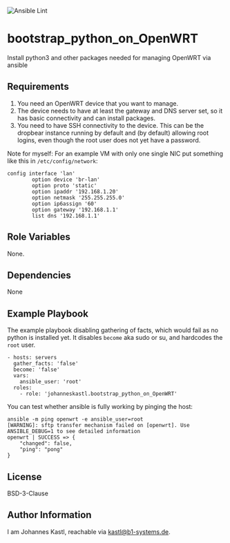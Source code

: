 ![Ansible Lint](https://github.com/johanneskastl/ansible-role-bootstrap_python_on_OpenWRT/workflows/Ansible%20Lint/badge.svg)

bootstrap_python_on_OpenWRT
=========

Install python3 and other packages needed for managing OpenWRT via ansible

Requirements
------------

1. You need an OpenWRT device that you want to manage.
2. The device needs to have at least the gateway and DNS server set, so it has basic connectivity and can install packages.
3. You need to have SSH connectivity to the device. This can be the dropbear instance running by default and (by default) allowing root logins, even though the root user does not yet have a password.


Note for myself:
For an example VM with only one single NIC put something like this in `/etc/config/network`:
```
config interface 'lan'
        option device 'br-lan'
        option proto 'static'
        option ipaddr '192.168.1.20'
        option netmask '255.255.255.0'
        option ip6assign '60'
        option gateway '192.168.1.1'
        list dns '192.168.1.1'
```

Role Variables
--------------

None.

Dependencies
------------

None

Example Playbook
----------------

The example playbook disabling gathering of facts, which would fail as no python is installed yet. It disables `become` aka sudo or su, and hardcodes the `root` user.

    - hosts: servers
      gather_facts: 'false'
      become: 'false'
      vars:
        ansible_user: 'root'
      roles:
        - role: 'johanneskastl.bootstrap_python_on_OpenWRT'

You can test whether ansible is fully working by pinging the host:

```
ansible -m ping openwrt -e ansible_user=root
[WARNING]: sftp transfer mechanism failed on [openwrt]. Use ANSIBLE_DEBUG=1 to see detailed information
openwrt | SUCCESS => {
    "changed": false,
    "ping": "pong"
}
```

License
-------

BSD-3-Clause

Author Information
------------------

I am Johannes Kastl, reachable via kastl@b1-systems.de.
